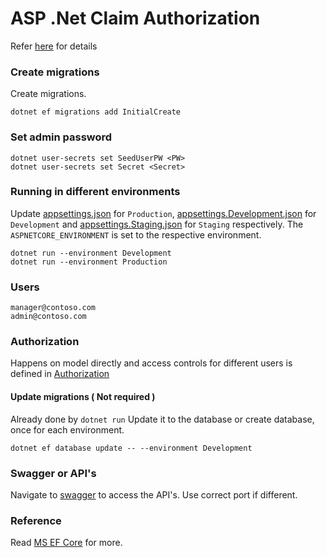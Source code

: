 # ASP .Net Claim Authorization
Refer [here](https://learn.microsoft.com/en-us/aspnet/core/security/authorization/secure-data?view=aspnetcore-8.0) for details

### Create migrations

Create migrations.

```
dotnet ef migrations add InitialCreate
```

### Set admin password

```
dotnet user-secrets set SeedUserPW <PW>
dotnet user-secrets set Secret <Secret>
```

### Running in different environments

Update [appsettings.json](appsettings.json) for `Production`, [appsettings.Development.json](appsettings.Development.json) for `Development` and [appsettings.Staging.json](appsettings.Staging.json) for `Staging` respectively. The `ASPNETCORE_ENVIRONMENT` is set to the respective environment.

```
dotnet run --environment Development
dotnet run --environment Production
```

### Users

```
manager@contoso.com
admin@contoso.com
```

### Authorization

Happens on model directly and access controls for different users is defined in [Authorization](Authorization)

#### Update migrations ( Not required )

Already done by `dotnet run`
Update it to the database or create database, once for each environment.

```
dotnet ef database update -- --environment Development
```

### Swagger or API's

Navigate to [swagger](https://localhost:7027/swagger) to access the API's. Use correct port if different.

### Reference

Read [MS EF Core](https://learn.microsoft.com/en-us/ef/core/) for more.
